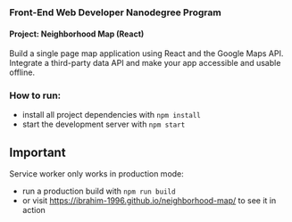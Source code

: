 ### Front-End Web Developer Nanodegree Program
#### Project: Neighborhood Map (React)
Build a single page map application using React and the Google Maps API. Integrate a third-party data API and make your app accessible and usable offline.

### How to run:
* install all project dependencies with `npm install`
* start the development server with `npm start`

## Important
Service worker only works in production mode:
* run a production build with `npm run build`
* or visit https://ibrahim-1996.github.io/neighborhood-map/ to see it in action